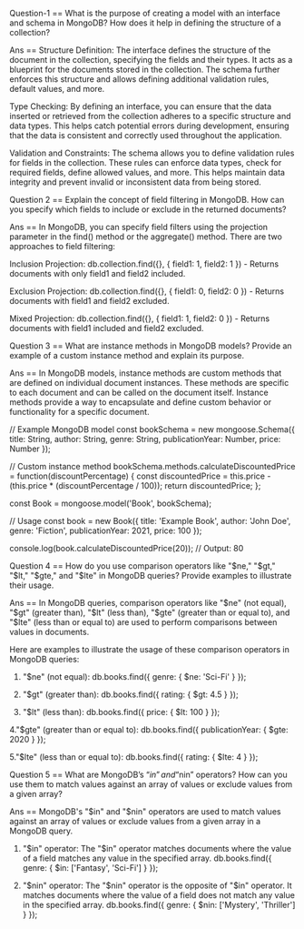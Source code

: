 Question-1 == What is the purpose of creating a model with an interface and schema in MongoDB? How does it help in defining the structure of a collection?

Ans == Structure Definition: The interface defines the structure of the document in the collection, specifying the fields and their types. It acts as a blueprint for the documents stored in the collection. The schema further enforces this structure and allows defining additional validation rules, default values, and more.

Type Checking: By defining an interface, you can ensure that the data inserted or retrieved from the collection adheres to a specific structure and data types. This helps catch potential errors during development, ensuring that the data is consistent and correctly used throughout the application.

Validation and Constraints: The schema allows you to define validation rules for fields in the collection. These rules can enforce data types, check for required fields, define allowed values, and more. This helps maintain data integrity and prevent invalid or inconsistent data from being stored.

Question 2 == Explain the concept of field filtering in MongoDB. How can you specify which fields to include or exclude in the returned documents?

Ans == In MongoDB, you can specify field filters using the projection parameter in the find() method or the aggregate() method. There are two approaches to field filtering:

Inclusion Projection: db.collection.find({}, { field1: 1, field2: 1 }) - Returns documents with only field1 and field2 included.

Exclusion Projection: db.collection.find({}, { field1: 0, field2: 0 }) - Returns documents with field1 and field2 excluded.

Mixed Projection: db.collection.find({}, { field1: 1, field2: 0 }) - Returns documents with field1 included and field2 excluded.

Question 3 == What are instance methods in MongoDB models? Provide an example of a custom instance method and explain its purpose.

Ans == In MongoDB models, instance methods are custom methods that are defined on individual document instances. These methods are specific to each document and can be called on the document itself. Instance methods provide a way to encapsulate and define custom behavior or functionality for a specific document.

// Example MongoDB model
const bookSchema = new mongoose.Schema({
  title: String,
  author: String,
  genre: String,
  publicationYear: Number,
  price: Number
});

// Custom instance method
bookSchema.methods.calculateDiscountedPrice = function(discountPercentage) {
  const discountedPrice = this.price - (this.price * (discountPercentage / 100));
  return discountedPrice;
};

const Book = mongoose.model('Book', bookSchema);

// Usage
const book = new Book({
  title: 'Example Book',
  author: 'John Doe',
  genre: 'Fiction',
  publicationYear: 2021,
  price: 100
});

console.log(book.calculateDiscountedPrice(20)); // Output: 80


Question 4 == How do you use comparison operators like "$ne," "$gt," "$lt," "$gte," and "$lte" in MongoDB queries? Provide examples to illustrate their usage.

Ans == In MongoDB queries, comparison operators like "$ne" (not equal), "$gt" (greater than), "$lt" (less than), "$gte" (greater than or equal to), and "$lte" (less than or equal to) are used to perform comparisons between values in documents.

Here are examples to illustrate the usage of these comparison operators in MongoDB queries:

   1. "$ne" (not equal):
    db.books.find({ genre: { $ne: 'Sci-Fi' } });

   2. "$gt" (greater than):
   db.books.find({ rating: { $gt: 4.5 } });

   3. "$lt" (less than):
   db.books.find({ price: { $lt: 100 } });

   4."$gte" (greater than or equal to):
   db.books.find({ publicationYear: { $gte: 2020 } });

   5."$lte" (less than or equal to):
   db.books.find({ rating: { $lte: 4 } });

Question 5 == What are MongoDB’s “$in” and “$nin” operators? How can you use them to match values against an array of values or exclude values from a given array?

Ans == MongoDB's "$in" and "$nin" operators are used to match values against an array of values or exclude values from a given array in a MongoDB query.

1. "$in" operator:
The "$in" operator matches documents where the value of a field matches any value in the specified array.
db.books.find({ genre: { $in: ['Fantasy', 'Sci-Fi'] } });

2. "$nin" operator:
The "$nin" operator is the opposite of "$in" operator. It matches documents where the value of a field does not match any value in the specified array.
db.books.find({ genre: { $nin: ['Mystery', 'Thriller'] } });